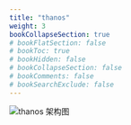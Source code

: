 ```yaml
---
title: "thanos"
weight: 3
bookCollapseSection: true
# bookFlatSection: false
# bookToc: true
# bookHidden: false
# bookCollapseSection: false
# bookComments: false
# bookSearchExclude: false
---
```

![thanos 架构图](/images/thanos.png "thanos 架构图")
